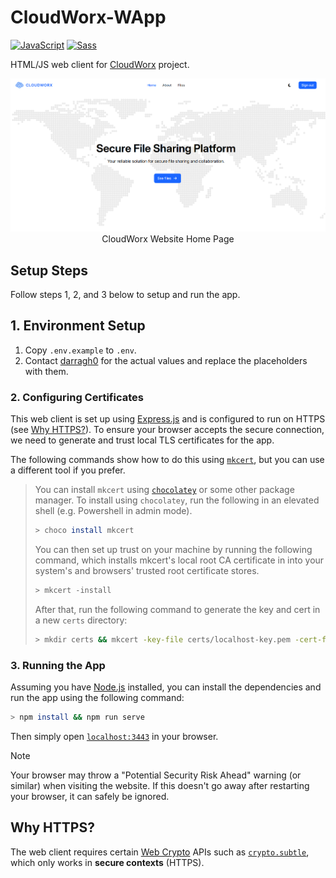 # CloudWorx-WApp
[![JavaScript](https://img.shields.io/badge/JavaScript-F7DF1E?logo=javascript&logoColor=000)](https://www.javascript.com)
[![Sass](https://img.shields.io/badge/Sass-C69?logo=sass&logoColor=fff)](https://sass-lang.com)

HTML/JS web client for [CloudWorx](https://github.com/Nanda128/CloudWorx-Backend) project.

<p align="center">
    <img alt="Home Page Screenshot" src="./docs/img/png/home.png" />
    <br />
    CloudWorx Website Home Page
</p>

## Setup Steps
Follow steps 1, 2, and 3 below to setup and run the app.

## 1. Environment Setup
1. Copy `.env.example` to `.env`.
2. Contact [darragh0](https://github.com/darragh0) for the actual values and replace the placeholders with them.

### 2. Configuring Certificates
This web client is set up using [Express.js](https://expressjs.com) and is configured to run on HTTPS (see [Why HTTPS?](#why-https)). To ensure your browser accepts the secure connection, we need to generate and trust local TLS certificates for the app.

The following commands show how to do this using [`mkcert`](https://github.com/FiloSottile/mkcert), but you can use a different tool if you prefer.

> You can install `mkcert` using [`chocolatey`](https://chocolatey.org/) or some other package manager. To install using `chocolatey`, run the following in an elevated shell (e.g. Powershell in admin mode).
> ```sh
> > choco install mkcert
> ```
>
> You can then set up trust on your machine by running the following command, which installs mkcert's local root CA certificate in into your system's and browsers' trusted root certificate stores. 
> ```sh
> > mkcert -install
> ```
>
> After that, run the following command to generate the key and cert in a new `certs` directory:
> ```sh
> > mkdir certs && mkcert -key-file certs/localhost-key.pem -cert-file certs/localhost.pem localhost
> ```
>

### 3. Running the App
Assuming you have [Node.js](https://nodejs.org/en) installed, you can install the dependencies and run the app using the following command:
```sh
> npm install && npm run serve
```
Then simply open [`localhost:3443`](https://localhost:3443) in your browser.

> [!NOTE]
> Your browser may throw a "Potential Security Risk Ahead" warning (or similar) when visiting the website. If this doesn't go away after restarting your browser, it can safely be ignored.

## Why HTTPS?
The web client requires certain [Web Crypto](https://developer.mozilla.org/en-US/docs/Web/API/Web_Crypto_API) APIs such as [`crypto.subtle`](https://developer.mozilla.org/en-US/docs/Web/API/Crypto/subtle), which only works in **secure contexts** (HTTPS).
